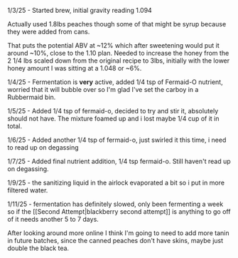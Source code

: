 1/3/25 - Started brew, initial gravity reading 1.094

Actually used 1.8lbs peaches though some of that might be syrup because they were added from cans.

That puts the potential ABV at ~12% which after sweetening would put it around ~10%, close to the 1.10 plan. Needed to increase the honey from the 2 1/4 lbs scaled down from the original recipe to 3lbs, initially with the lower honey amount I was sitting at a 1.048 or ~6%.

1/4/25 - Fermentation is **very** active, added 1/4 tsp of Fermaid-O nutrient, worried that it will bubble over so I'm glad I've set the carboy in a Rubbermaid bin.

1/5/25 - Added 1/4 tsp of fermaid-o, decided to try and stir it, absolutely should not have. The mixture foamed up and i lost maybe 1/4 cup of it in total.

1/6/25 - Added another 1/4 tsp of fermaid-o, just swirled it this time, i need to read up on degassing

1/7/25 - Added final nutrient addition, 1/4 tsp fermaid-o. Still haven't read up on degassing.

1/9/25 - the sanitizing liquid in the airlock evaporated a bit so i put in more filtered water.

1/11/25 - fermentation has definitely slowed, only been fermenting a week so if the [[Second Attempt|blackberry second attempt]] is anything to go off of it needs another 5 to 7 days.

After looking around more online I think I'm going to need to add more tanin in future batches, since the canned peaches don't have skins, maybe just double the black tea.